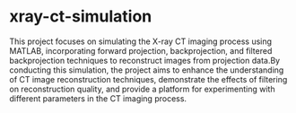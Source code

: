 # xray-ct-simulation
This project focuses on simulating the X-ray CT imaging process using MATLAB, incorporating forward projection, backprojection, and filtered backprojection techniques to reconstruct images from projection data.By conducting this simulation, the project aims to enhance the understanding of CT image reconstruction techniques, demonstrate the effects of filtering on reconstruction quality, and provide a platform for experimenting with different parameters in the CT imaging process.
